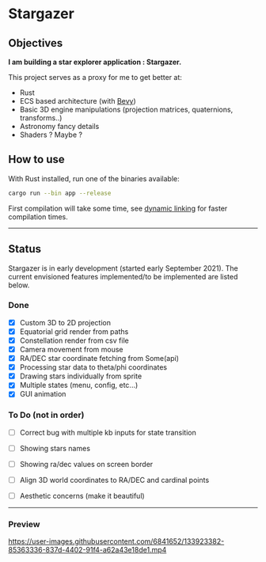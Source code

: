 # Stargazer

## Objectives
**I am building a star explorer application : Stargazer.**

This project serves as a proxy for me to get better at:
- Rust
- ECS based architecture (with [Bevy](https://bevyengine.org))
- Basic 3D engine manipulations (projection matrices, quaternions, transforms..)
- Astronomy fancy details
- Shaders ? Maybe ?

## How to use
With Rust installed, run one of the binaries available:
```bash
cargo run --bin app --release
```
First compilation will take some time, see [dynamic linking](https://bevyengine.org/learn/book/getting-started/setup/) for faster compilation times. 

------------

## Status
Stargazer is in early development (started early September 2021). The current envisioned features implemented/to be implemented are listed below.


### Done
- [x] Custom 3D to 2D projection
- [x] Equatorial grid render from paths
- [x] Constellation render from csv file
- [x] Camera movement from mouse
- [x] RA/DEC star coordinate fetching from Some(api)
- [x] Processing star data to theta/phi coordinates
- [x] Drawing stars individually from sprite
- [x] Multiple states (menu, config, etc...)
- [x] GUI animation

### To Do (not in order)
- [ ] Correct bug with multiple kb inputs for state transition
- [ ] Showing stars names
- [ ] Showing ra/dec values on screen border
- [ ] Align 3D world coordinates to RA/DEC and cardinal points
- [ ] Aesthetic concerns (make it beautiful)


---------------
### Preview
https://user-images.githubusercontent.com/6841652/133923382-85363336-837d-4402-91f4-a62a43e18de1.mp4


